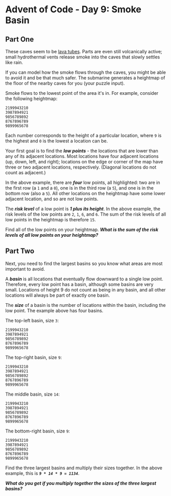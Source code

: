 # Advent of Code - Day 9: Smoke Basin

## Part One

These caves seem to be [lava tubes](https://en.wikipedia.org/wiki/Lava_tube).
Parts are even still volcanically active; small hydrothermal vents release
smoke into the caves that slowly settles like rain.

If you can model how the smoke flows through the caves, you might be able
to avoid it and be that much safer. The submarine generates a heightmap of
the floor of the nearby caves for you (your puzzle input).

Smoke flows to the lowest point of the area it's in. For example, consider
the following heightmap:

    2199943210
    3987894921
    9856789892
    8767896789
    9899965678

Each number corresponds to the height of a particular location, where `9` is
the highest and `0` is the lowest a location can be.

Your first goal is to find the _**low points**_ - the locations that are lower
than any of its adjacent locations. Most locations have four adjacent
locations (up, down, left, and right); locations on the edge or corner of
the map have three or two adjacent locations, respectively. (Diagonal
locations do not count as adjacent.)

In the above example, there are _**four**_ low points, all highlighted: two are
in the first row (a `1` and a `0`), one is in the third row (a `5`), and one is
in the bottom row (also a `5`). All other locations on the heightmap have
some lower adjacent location, and so are not low points.

The _**risk level**_ of a low point is _**1 plus its height**_. In the above example,
the risk levels of the low points are `2`, `1`, `6`, and `6`. The sum of the risk
levels of all low points in the heightmap is therefore `15`.

Find all of the low points on your heightmap. _**What is the sum of the risk
levels of all low points on your heightmap?**_

## Part Two

Next, you need to find the largest basins so you know what areas are most
important to avoid.

A _**basin**_ is all locations that eventually flow downward to a single low
point. Therefore, every low point has a basin, although some basins are
very small. Locations of height 9 do not count as being in any basin, and
all other locations will always be part of exactly one basin.

The _**size**_ of a basin is the number of locations within the basin, including
the low point. The example above has four basins.

The top-left basin, size `3`:

    2199943210
    3987894921
    9856789892
    8767896789
    9899965678

The top-right basin, size `9`:

    2199943210
    3987894921
    9856789892
    8767896789
    9899965678

The middle basin, size `14`:

    2199943210
    3987894921
    9856789892
    8767896789
    9899965678

The bottom-right basin, size `9`:

    2199943210
    3987894921
    9856789892
    8767896789
    9899965678

Find the three largest basins and multiply their sizes together. In the
above example, this is _**`9 * 14 * 9 = 1134`**_.

_**What do you get if you multiply together the sizes of the three largest
basins?**_
